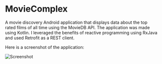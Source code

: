 # MovieComplex
A movie discovery Android application that displays data about the top rated films of all time using the MovieDB API. 
The application was made using Kotlin. I leveraged the benefits of reactive programming using RxJava and used Retrofit as a REST client.

Here is a screenshot of the application:

![Screenshot](https://user-images.githubusercontent.com/22259805/81622814-febc2080-93bf-11ea-860f-458759c6b30e.jpg)
